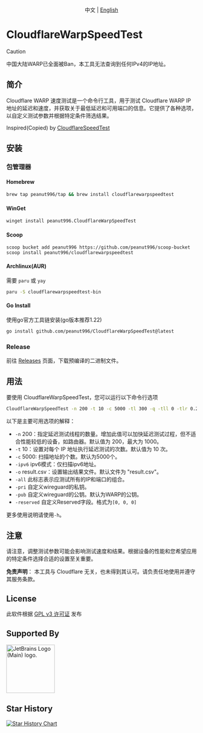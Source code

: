<p align="center">
   <br>  中文 | <a href="README.md">English</a>
</p>

# CloudflareWarpSpeedTest

> [!CAUTION]
> 中国大陆WARP已全面被Ban，本工具无法查询到任何IPv4的IP地址。

## 简介
Cloudflare WARP 速度测试是一个命令行工具，用于测试 Cloudflare WARP IP 地址的延迟和速度，并获取关于最低延迟和可用端口的信息。它提供了各种选项，以自定义测试参数并根据特定条件筛选结果。

Inspired(Copied) by [CloudflareSpeedTest](https://github.com/XIU2/CloudflareSpeedTest)

## 安装

### 包管理器
#### Homebrew
```bash
brew tap peanut996/tap && brew install cloudflarewarpspeedtest
```

#### WinGet
```bash
winget install peanut996.CloudflareWarpSpeedTest
```

#### Scoop
```pwsh
scoop bucket add peanut996 https://github.com/peanut996/scoop-bucket
scoop install peanut996/cloudflarewarpspeedtest
```

#### Archlinux(AUR)
需要 `paru` 或 `yay`  
```bash
paru -S cloudflarewarpspeedtest-bin
```

#### Go Install
使用go官方工具链安装(go版本推荐1.22)

```bash
go install github.com/peanut996/CloudflareWarpSpeedTest@latest
```

### Release
前往 [Releases](https://github.com/peanut996/CloudflareWarpSpeedTest/releases) 页面，下载预编译的二进制文件。


## 用法
要使用 CloudflareWarpSpeedTest，您可以运行以下命令行选项

```bash
CloudflareWarpSpeedTest -n 200 -t 10 -c 5000 -tl 300 -q -tll 0 -tlr 0.2 -p 10 -f ip.txt -ip 1.1.1.1 -o result.csv -all
```

以下是主要可用选项的解释：

  + `-n`        200：指定延迟测试线程的数量。增加此值可以加快延迟测试过程，但不适合性能较低的设备，如路由器。默认值为 200，最大为 1000。
  + `-t`        10：设置对每个 IP 地址执行延迟测试的次数。默认值为 10 次。
  + `-c`        5000: 扫描地址的个数。默认为5000个。
  + `-ipv6`     ipv6模式：仅扫描ipv6地址。
  + `-o`        result.csv：设置输出结果文件。默认文件为 "result.csv"。
  + `-all`      此标志表示应测试所有的IP和端口的组合。
  + `-pri`      自定义wireguard的私钥。
  + `-pub`      自定义wireguard的公钥。默认为WARP的公钥。
  + `-reserved` 自定义Reserved字段。格式为`[0, 0, 0]`

更多使用说明请使用`-h`。

## 注意

请注意，调整测试参数可能会影响测试速度和结果。根据设备的性能和您希望应用的特定条件选择合适的设置至关重要。

**免责声明**： 本工具与 Cloudflare 无关，也未得到其认可。请负责任地使用并遵守其服务条款。

## License

此软件根据 [GPL v3 许可证](LICENSE) 发布


## Supported By
<a href="https://jb.gg/OpenSourceSupport" target="_blank"><img src="https://resources.jetbrains.com/storage/products/company/brand/logos/jb_beam.png" height='128' style='border:0px;height:128px;' alt="JetBrains Logo (Main) logo."></a>

## Star History

[![Star History Chart](https://api.star-history.com/svg?repos=peanut996/CloudflareWarpSpeedTest&type=Date)](https://star-history.com/#peanut996/CloudflareWarpSpeedTest&Date)

